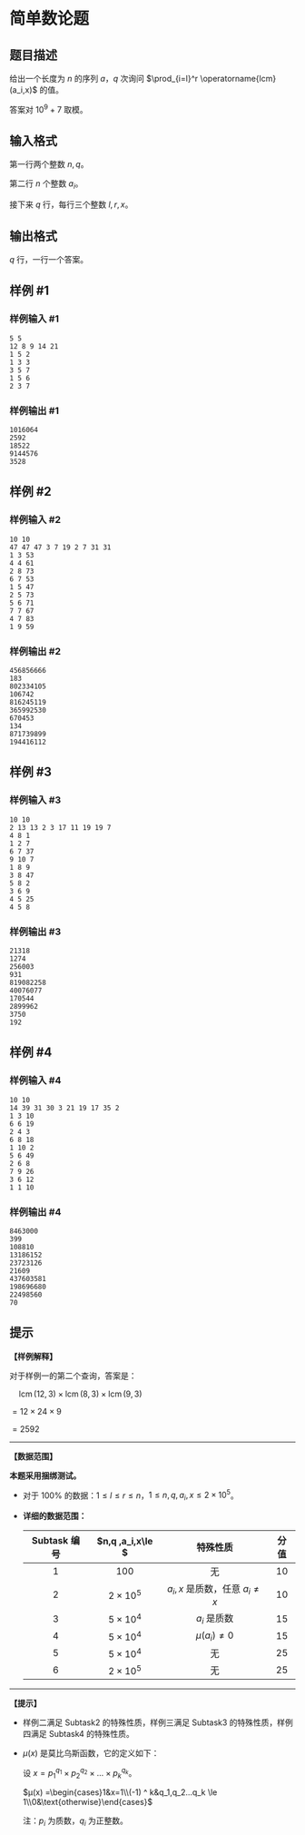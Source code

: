 # 简单数论题

## 题目描述

给出一个长度为 $n$ 的序列 $a$，$q$ 次询问 $\prod_{i=l}^r \operatorname{lcm}(a_i,x)$ 的值。

答案对 $10 ^ 9 + 7$ 取模。

## 输入格式

第一行两个整数 $n,q$。

第二行 $n$ 个整数 $a_i$。

接下来 $q$ 行，每行三个整数 $l,r,x$。

## 输出格式

$q$ 行，一行一个答案。

## 样例 #1

### 样例输入 #1
```
5 5
12 8 9 14 21
1 5 2
1 3 3
3 5 7
1 5 6
2 3 7
```

### 样例输出 #1

```
1016064
2592
18522
9144576
3528
```

## 样例 #2

### 样例输入 #2
```
10 10
47 47 47 3 7 19 2 7 31 31 
1 3 53
4 4 61
2 8 73
6 7 53
1 5 47
2 5 73
5 6 71
7 7 67
4 7 83
1 9 59
```

### 样例输出 #2

```
456856666
183
802334105
106742
816245119
365992530
670453
134
871739899
194416112
```

## 样例 #3

### 样例输入 #3
```
10 10
2 13 13 2 3 17 11 19 19 7 
4 8 1
1 2 7
6 7 37
9 10 7
1 8 9
3 8 47
5 8 2
3 6 9
4 5 25
4 5 8
```

### 样例输出 #3

```
21318
1274
256003
931
819082258
40076077
170544
2899962
3750
192
```

## 样例 #4

### 样例输入 #4
```
10 10
14 39 31 30 3 21 19 17 35 2 
1 3 10
6 6 19
2 4 3
6 8 18
1 10 2
5 6 49
2 6 8
7 9 26
3 6 12
1 1 10
```

### 样例输出 #4

```
8463000
399
108810
13186152
23723126
21609
437603581
198696680
22498560
70
```

## 提示

**【样例解释】**

   对于样例一的第二个查询，答案是：

   $\quad \operatorname{lcm}(12,3) \times \operatorname{lcm}(8,3) \times \operatorname{lcm}(9,3)$

   $= 12 \times 24 \times 9$

   $= 2592$

------------------

**【数据范围】**

**本题采用捆绑测试。**


- 对于 $100 \%$ 的数据：$1 \le l \le r \le n$，$1 \le n,q,a_i,x \le 2 \times 10 ^ 5$。

- **详细的数据范围：**

  | Subtask 编号 | $n,q ,a_i,x\le $  |              特殊性质               | 分值 |
  | :---------: | :---------------: | :---------------------------------: | :--: |
  |     $1$     |       $100$       |                 无                  | $10$ |
  |     $2$     | $2 \times 10 ^ 5$ | $a_i,x$ 是质数，任意 $a_i \neq x$ | $10$ |
  |     $3$     | $5 \times 10 ^ 4$ |           $a_i$ 是质数            | $15$ |
  |     $4$     | $5 \times 10 ^ 4$ |           $μ(a_i) \neq 0$           | $15$ |
  |     $5$     | $5 \times 10 ^ 4$ |                 无                  | $25$ |
  |     $6$     | $2 \times 10 ^ 5$ |                 无                  | $25$ |

-------------------------

**【提示】**

- 样例二满足 Subtask2 的特殊性质，样例三满足 Subtask3 的特殊性质，样例四满足 Subtask4 的特殊性质。

- $μ(x)$ 是莫比乌斯函数，它的定义如下：

    设 $x = {p_1} ^ {q_1} \times {p_2} ^ {q_2} \times ... \times {p_k} ^ {q_k}$。

    $μ(x) =\begin{cases}1&x=1\\(-1) ^ k&q_1,q_2...q_k \le 1\\0&\text{otherwise}\end{cases}$ 

    注：$p_i$ 为质数，$q_i$ 为正整数。
